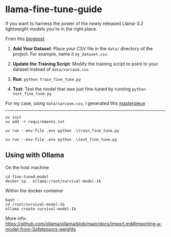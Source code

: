 # llama-fine-tune-guide
If you want to harness the power of the newly released Llama-3.2 lightweight models you're in the right place.

From this [blogpost](https://medium.com/@alexandros_chariton/how-to-fine-tune-llama-3-2-instruct-on-your-own-data-a-detailed-guide-e5f522f397d7)

1. **Add Your Dataset**: Place your CSV file in the `data/` directory of the project. For example, name it `my_dataset.csv`.

2. **Update the Training Script**: Modify the training script to point to your dataset instead of `data/sarcasm.csv`.

3. **Run**: ```python train_fine_tune.py```

4. **Test**: Test the model that was just fine-tuned by running ```python test_fine_tune.py```

For my case, using `data/sarcasm.csv`, I generated this [masterpiece](https://huggingface.co/AlexandrosChariton/SarcasMLL-1B)

---


```
uv init
uv add -r requirements.txt
```

```
uv run --env-file .env python .\train_fine_tune.py
```

```
uv run --env-file .env python .\test_fine_tune.py
```

## Using with Ollama

On the host machine
```
cd fine-tuned-model
docker cp . ollama:/root/survival-model-1b
```

Within the docker container
```
bash -
cd /root/survival-model-1b
ollama create survival-model-1b
```


More info:
https://github.com/ollama/ollama/blob/main/docs/import.md#Importing-a-model-from-Safetensors-weights


